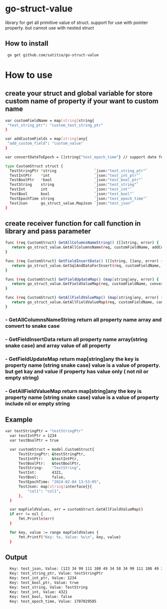 # go-struct-value
library for get all primitive value of struct. support for use with pointer property.
but cannot use with nested struct

## How to install
```bash
 go get github.com/satitza/go-struct-value
```
# How to use
  ## create your struct and global variable for store custom name of property if your want to custom name
  ```bash
 var customFieldName = map[string]string{
   "test_string_ptr": "custom_test_string_ptr"
 }

 var addCustomFields = map[string]any{
   "add_custom_field": "custom_value"
 }

 var convertDateToEpoch = []string{"test_epoch_time"} // support date format 2006-01-02 15:04:05

 type CustomStruct struct {
	TestStringPtr *string                 `json:"test_string_ptr"`
	TestIntPtr    *int                    `json:"test_int_ptr"`
	TestBoolPtr   *bool                   `json:"test_bool_ptr"`
	TestString    string                  `json:"test_string"`
	TestInt       int                     `json:"test_int"`
	TestBool      bool                    `json:"test_bool"`
	TestEpochTime string                  `json:"test_epoch_time"`
	TestJson      go_struct_value.MapJson `json:"test_json"`
 } 

  ```

## create receiver function for call function in library and pass parameter
  ```bash
  func (req CustomStruct) GetAllColumnsNameString() ([]string, error) {
	 return go_struct_value.GetAllColumnsName(req, customFieldName, addCustomFields)
  }

  func (req CustomStruct) GetFieldInsertData() ([]string, []any, error) {
	 return go_struct_value.GetSqlAndDataForInsert(req, customFieldName, addCustomFields, convertDateToEpoch)
  }

  func (req CustomStruct) GetFieldUpdateMap() (map[string]any, error) {
	 return go_struct_value.GetFieldValueMap(req, customFieldName, convertDateToEpoch)
  }

  func (req CustomStruct) GetAllFieldValueMap() (map[string]any, error) {
	 return go_struct_value.GetAllFieldValueMap(req, customFieldName, convertDateToEpoch)
  }
  ```

### - GetAllColumnsNameString return all property name array and convert to snake case
### - GetFieldInsertData      return all property name array(string snake case) and array value of all property
### - GetFieldUpdateMap       return map[string]any the key is property name (string snake case) value is a value of property. but get kay and value if property has value only ( not nil or empty string)
### - GetAllFieldValueMap     return map[string]any the key is property name (string snake case) value is a value of property include nil or empty string

## Example
  ```bash
var testStringPtr = "testStringPtr"
	var testIntPtr = 1234
	var testBoolPtr = true

	var customStruct = model.CustomStruct{
		TestStringPtr: &testStringPtr,
		TestIntPtr:    &testIntPtr,
		TestBoolPtr:   &testBoolPtr,
		TestString:    "TestString",
		TestInt:       4321,
		TestBool:      false,
		TestEpochTime: "2024-02-04 13:53:05",
		TestJson: map[string]interface{}{
			"col1": "col1",
		},
	}

	var mapFieldValues, err = customStruct.GetAllFieldValueMap()
	if err != nil {
		fmt.Println(err)
	}

	for key, value := range mapFieldValues {
		fmt.Printf("Key: %s, Value: %v\n", key, value)
	}
  ```
## Output
```bash
  Key: test_json, Value: [123 34 99 111 108 49 34 58 34 99 111 108 49 34 125]
  Key: test_string_ptr, Value: testStringPtr
  Key: test_int_ptr, Value: 1234
  Key: test_bool_ptr, Value: true
  Key: test_string, Value: TestString
  Key: test_int, Value: 4321
  Key: test_bool, Value: false
  Key: test_epoch_time, Value: 1707029585
  ```





